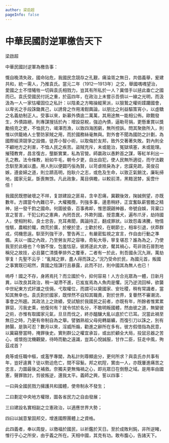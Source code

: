 ```yaml
---
author: 梁启超
pageInfo: false
---
```


<div class="heti heti--vertical">

# 中華民國討逆軍檄告天下

梁啟超

中華民國討逆軍為檄告事：

慨自晚清失政，國命阽危，我國民念競存之孔艱，痛淪胥之無日，共倡義舉，爰建共和，統一需人，乃推袁氏。當元二年（1912—1913年）之交，舉國喁喁望治，愛國之士不惜犧牲一切與袁氏相戮力，豈其有所私於一人？冀借手以拯此垂亡之國而已。袁氏受國民付託之重，於茲四年，在政治上未嘗示吾儕以一線之光明，而汲汲為一人一家怙權固位之私計：以陰柔之方略操縱黨派，以狠鷙之權術蹂躪國會，以卑劣之手段誅鋤異己，以誘脅之作用淆鉗輿論，以朋比之利益驅策宵小，以虛驕之名義劫制正人。受事以來，新募外債逾二萬萬，其用途無一能相公佈。歐戰發生，外債路絕，則專謀搜括於內：增設惡稅，強迫內債，逼勒苛捐，更懸重賞以獎勵掊克之吏，不恤民力，竭澤而漁，以致四海困窮，無所控訴。問其聚斂所入，則惟以供籠絡人士警防家賊之用，而於國務絲毫無與。對外會不聞為國防之計劃，為國際經濟競爭之設備，徒弄小智小術，以取侮於友邦，致外交著著失敗。對內則全不顧地方之利害，不恤人民之疾苦。盜賊充斥，未或能治，冤獄填塞，未或能理。摧殘教育，昌言復古，壟斷實業，私為官營。師嬴政以愚黔首之謀，等紅羊利出一孔之教。法令條教，紛如牛毛，朝令夕更，自出自犯，使人民無所適從，而守法觀念馴至澌滅以盡。用人則以便闢巧佞為賢，以苛虐險戾為才，忠讜見疏，英俊召嫉，遵妾婦之道，則立躋高明，抱耿介之志，或危及生命，以致正氣銷沈，廉恥掃地，國家元氣，斲喪無馀。凡此政象，萬目俱瞻，以較前清，黑黯泯棼，奚啻什倍！

我國民既懲破壞之不祥，复諒建設之匪易，含辛忍痛，冀觀後效，掬誠側望，亦既數年。方謂當今內難已平，大權獨攬，列強多事，邊患稍紓，正宜奮臥薪嘗膽之精神，拯一發千鈞之國命。何圖彼昏，百事弗卹，惟思覬覦神器，帝號自娛，背棄口宣之誓言，干犯公約之憲典，內罔吾民，外欺列國，授意鷹犬，遍布爪牙，劫持國人，使相附和，良士忠告，充耳弗聞，輿論持正，翻成罪狀。以致怨毒沸騰，物情惶駭，農輟於隴，商荒於廣，於梗於塗，士歡於校，在朝節士，相率引退，伏莽群戎，伺機思逞。馴至列強干涉，警告再三，有嚴密監視之宣言，作自由行動之準備。夫以一國之內政，乃至勞友邦之容喙，奇恥大辱，寧复堪忍？誰為為之，乃使我至於此極也？今猶不悛，包羞怙惡，彼將遂此大欲，饜其禍心，苟非效石晉割地稱兒之故技，必且襲亡清獎拳排外之覆車，二者有一於此，則吾國永沉九淵，萬劫寧复！先聖不云乎：“亂賊之罪，盡人得而誅之。”況乃受命於民，為國元首，叛國之事實既已昭然，賣國之陰謀行且暴露，此而不討，則中國其為無人也已！

嗚呼！國之不存，身將焉托？而立國於今，抑何容易！人方合兆眾為一體，日新月異，以改良其政治，稍一凝滯不進，已岌岌焉為人魚肉是懼。況乃逆流回棹，欲襲中世紀東方式奸雄之伎倆，弋取權位，而謂可以奠國家、安社稷，稍有常識者，當知其無幸也。袁氏對於國家，既悍然不自知其職責，對於世界，复瞢然不審潮流、事會之所趨。其政法上之效績，受試驗於我國民之前者，亦既有年，所餘者惟累累罪惡，污我史乘，他復何有？就令怵於名分，不敢明叛國體，然由彼之道，無變彼之術，亦惟有取國家元氣，旦旦而伐之，終亦醞釀大亂以底於亡已耳。況當此禍至無日之時，乃更有帝制自為之舉。譬猶熟祖父母宛轉屬纊，而復引刀以誅之，別有肺腸，是孰可忍？數月以來，淫威所煽，勸進之辭所在多有。彼方假借指為民意，以冀竊譽當時，掩罪後史。實則群公之權宜承旨，或出於顧全大局，投鼠忌器之苦心，或懷抱沈機觀變，待時而動之遠識，豈其心悅誠服，甘作二臣，狂走中風，殉茲戎首？

堯等或任職中樞，或濫竽專閫，為私計則尊顯逾分，更何所求？與袁氏亦共事有年，豈好違異？徒以勢迫危亡，間不容髮。邦之杌隉，實由一人，亦既屢進痛苦之忠言，力圖最後之補救。奈獨夫更無悔禍之心，即兆眾日在倒懸之域。是用率由國憲，聲罪致討，剪彼叛逆，還我太平。義師之興，誓以四事：

一曰與全國民戮力擁護共和國體，使帝制永不發生；

二曰劃定中央地方權限，圖各省民力之自由發展；

三曰建設名實相副之立憲政治，以適應世界大勢；

四曰以誠意鞏固邦交，增進國際團體上之資格。

此四義者，奉以周旋，以徼福於國民，以祈鑑於天日。至於成敗利鈍，非所逆睹，惟行乎心之所安，由乎義之所在。天相中國，其克有功。敢布腹心，告諸天下。

</div>
